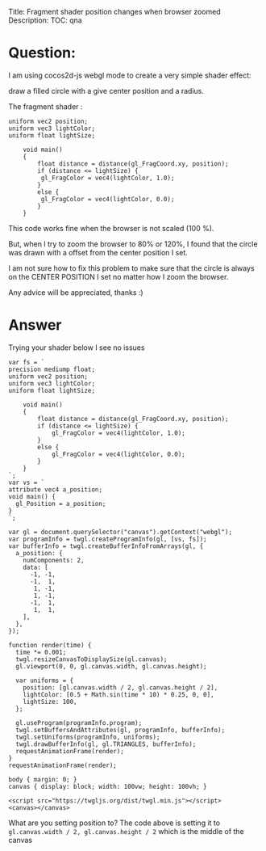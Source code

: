 Title: Fragment shader position changes when browser zoomed
Description:
TOC: qna

# Question:

I am using cocos2d-js webgl mode to create a very simple shader effect:

draw a filled circle with a give center position and a radius.

The fragment shader :

    uniform vec2 position;
    uniform vec3 lightColor;
    uniform float lightSize;
    
        void main()
        {
            float distance = distance(gl_FragCoord.xy, position);
            if (distance <= lightSize) {
             gl_FragColor = vec4(lightColor, 1.0);
            }
            else {
             gl_FragColor = vec4(lightColor, 0.0); 
            }
        }


This code works fine when the browser is not scaled (100 %).

But, when I try to zoom the browser to 80% or 120%, I found that the circle was drawn with a offset from the center position I set.


I am not sure how to fix this problem to make sure that the circle is always on the CENTER POSITION I set no matter how I zoom the browser.

Any advice will be appreciated, thanks :)


# Answer

Trying your shader below I see no issues

<!-- begin snippet: js hide: false console: true babel: false -->

<!-- language: lang-js -->

    var fs = `
    precision mediump float;
    uniform vec2 position;
    uniform vec3 lightColor;
    uniform float lightSize;

        void main()
        {
            float distance = distance(gl_FragCoord.xy, position);
            if (distance <= lightSize) {
                gl_FragColor = vec4(lightColor, 1.0);
            }
            else {
                gl_FragColor = vec4(lightColor, 0.0);   
            }
        }
    `;
    var vs = `
    attribute vec4 a_position;
    void main() {
      gl_Position = a_position;
    }
    `;

    var gl = document.querySelector("canvas").getContext("webgl");
    var programInfo = twgl.createProgramInfo(gl, [vs, fs]);
    var bufferInfo = twgl.createBufferInfoFromArrays(gl, {
      a_position: { 
        numComponents: 2,
        data: [
          -1, -1,
          -1,  1,
           1, -1,
           1, -1,
          -1,  1,
           1,  1,
        ],
      },
    });

    function render(time) {
      time *= 0.001;
      twgl.resizeCanvasToDisplaySize(gl.canvas);
      gl.viewport(0, 0, gl.canvas.width, gl.canvas.height);

      var uniforms = {
        position: [gl.canvas.width / 2, gl.canvas.height / 2],
        lightColor: [0.5 + Math.sin(time * 10) * 0.25, 0, 0],
        lightSize: 100,
      };    
          
      gl.useProgram(programInfo.program);
      twgl.setBuffersAndAttributes(gl, programInfo, bufferInfo);
      twgl.setUniforms(programInfo, uniforms);
      twgl.drawBufferInfo(gl, gl.TRIANGLES, bufferInfo);
      requestAnimationFrame(render);
    }
    requestAnimationFrame(render);
          

<!-- language: lang-css -->

    body { margin: 0; }
    canvas { display: block; width: 100vw; height: 100vh; }


<!-- language: lang-html -->

    <script src="https://twgljs.org/dist/twgl.min.js"></script>
    <canvas></canvas>

<!-- end snippet -->

What are you setting position to? The code above is setting it to `gl.canvas.width / 2, gl.canvas.height / 2` which is the middle of the canvas
